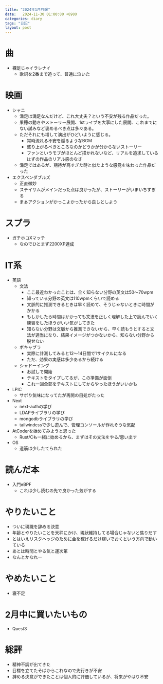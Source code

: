 ```yaml
---
title: "2024年1月月報"
date:   2024-11-30 01:00:00 +0900
categories: diary
tags: "日記"
layout: post
---
```


# 曲

* 裸足じゃイラレナイ
  * 歌詞を2番まで追って、普通に泣いた

# 映画

* シャニ
  * 満足は満足なんだけど、これ大丈夫？という不安が残る作品だった。
  * 果穂の動きやストーリー展開、1stライブを大事にした展開、これまでにない試みなど褒めるべき点は多々ある。
  * ただそれにも増して演出がひどいように感じる。
    * 常時流れる不安を煽るようなBGM
    * 盛り上がるべきところなのかどうかが分からないストーリー
    * ファンというモブがほとんど描かれないなど、リアルを追求しているはずの作品のリアル感のなさ
  * 満足ではあるが、期待が高すぎた時と似たような感覚を味わった作品だった
* エクスペンダブルズ
  * 正直微妙
  * ステイサムがメインだった点は良かったが、ストーリーがいまいちすぎる
  * まぁアクションがかっこよかったから良しとしよう

# スプラ

* ガチホコXマッチ
  * なのでひとまず2200XP達成

# IT系

* 英語
  * 文法
    * ここ最近わかったことは、全く知らない分野の英文は50〜70wpm
    * 知っている分野の英文は110wpmくらいで読める
    * 文脈的に推測できるときは早く読めて、そうじゃないときに時間がかかる
    * もしかしたら時間はかかっても文法を正しく理解した上で読んでいく練習をしたほうがいい気がしてきた
    * 知らない分野は文脈から推測できないから、早く読もうとすると文法が適当になり、結果イメージがつかないから、知らない分野から脱せない
  * ボキャブラ
    * 実際に計測してみると12〜14日間で1サイクルになる
    * ただ、効果の実感は多少あるから続ける
  * シャドーイング
    * お試しで開始
    * テキストをタイプしてるが、この準備が面倒
    * これ一回全部をテキストにしてからやったほうがいいかも
* LPIC
  * サボり気味になってたが再開の目処がたった
* Next
  * next-authの学び
  * LDAPライブラリの学び
  * mongodbライブラリの学び
  * tailwindcssで少し遊んで、管理コンソールが作れそうな気配
* AtCoderを始めてみようと思った
  * Rust/Cも一緒に始めるから、まずはその文法をやる/思い出す
* OS
  * 道筋は少したてられた

# 読んだ本

* 入門eBPF
  * これは少し読むの先で良かった気がする

# やりたいこと

* ついに現職を辞める決意
* 年齢とやりたいことを天秤にかけ、現状維持してる場合じゃないと焦りだす
* とはいえリスクヘッジのために金を稼げるだけ稼いでおくという方向で動いている
* あとは時間とやる気と運次第
* なんとかなれー

# やめたいこと

* 寝不足

# 2月中に買いたいもの

* Quest3

# 総評

* 精神不調が出てきた
* 目標を立てたそばからこれなので先行きが不安
* 辞める決意ができたことは個人的に評価しているが、将来がやはり不安

